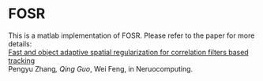 # FOSR 
This is a matlab implementation of FOSR. Please refer to the paper for more details:\
[Fast and object adaptive spatial regularization for correlation filters based tracking](https://ac.els-cdn.com/S0925231219300876/1-s2.0-S0925231219300876-main.pdf?_tid=d2461830-5bed-4494-b612-15611846e818&acdnat=1552745088_dc61d3291ee8266381069e65ca55024a)\
Pengyu Zhang<sub>*</sub>, Qing Guo<sub>*</sub>, Wei Feng, in Neruocomputing. 
